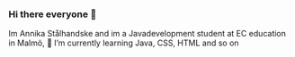 ### Hi there everyone 👋

Im Annika Stålhandske and im a Javadevelopment student at EC education in Malmö,
🌱 I’m currently learning Java, CSS, HTML and so on



